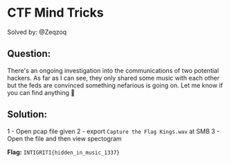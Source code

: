 # CTF Mind Tricks

Solved by: @Zeqzoq

## Question:
There's an ongoing investigation into the communications of two potential hackers. As far as I can see, they only shared some music with each other but the feds are convinced something nefarious is going on. Let me know if you can find anything 🔎

## Solution:
1 - Open pcap file given
2 - export `Capture the Flag Kings.wav` at SMB
3 - Open the file and then view spectogram

**Flag:** `INTIGRITI{hidden_in_music_1337}`
